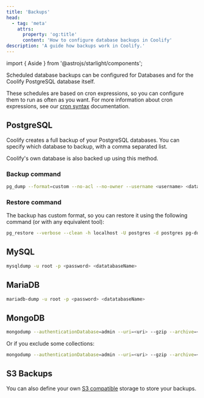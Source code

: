 ```yaml
---
title: 'Backups'
head:
  - tag: 'meta'
    attrs:
      property: 'og:title'
      content: 'How to configure database backups in Coolify'
description: 'A guide how backups work in Coolify.'
---
```


import { Aside } from '@astrojs/starlight/components';

Scheduled database backups can be configured for Databases and for the Coolify PostgreSQL database itself.

These schedules are based on cron expressions, so you can configure them to run as often as you want. For more information about cron expressions, see our [cron syntax](/docs/knowledge-base/cron-syntax) documentation.

## PostgreSQL

Coolify creates a full backup of your PostgreSQL databases. You can specify which database to backup, with a comma separated list.

<Aside type="tip">Coolify's own database is also backed up using this method.</Aside>

### Backup command

```bash
pg_dump --format=custom --no-acl --no-owner --username <username> <databaseName>
```

### Restore command

The backup has custom format, so you can restore it using the following command (or with any equivalent tool):

```bash
pg_restore --verbose --clean -h localhost -U postgres -d postgres pg-dump-postgres-1697207547.dmp
```

## MySQL

```bash
mysqldump -u root -p <password> <datatabaseName>
```

## MariaDB

```bash
mariadb-dump -u root -p <password> <datatabaseName>
```

## MongoDB

```bash
mongodump --authenticationDatabase=admin --uri=<uri> --gzip --archive=<archive>
```

Or if you exclude some collections:

```bash
mongodump --authenticationDatabase=admin --uri=<uri> --gzip --archive=<archive> --excludeCollection=<collectionName> --excludeCollection=<collectionName>
```

## S3 Backups

You can also define your own [S3 compatible](/docs/knowledge-base/s3) storage to store your backups.
